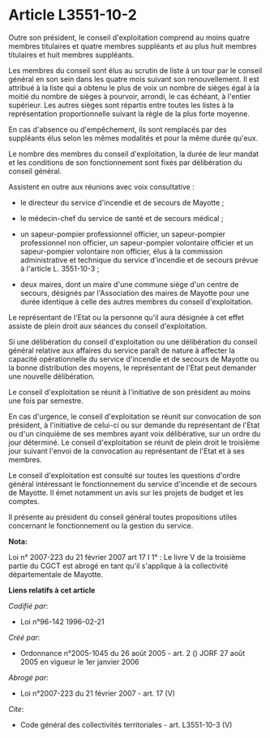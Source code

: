 # Article L3551-10-2

Outre son président, le conseil d'exploitation comprend au moins quatre membres titulaires et quatre membres suppléants et au
plus huit membres titulaires et huit membres suppléants. 

Les membres du conseil sont élus au scrutin de liste à un tour par le conseil général en son sein dans les quatre mois
suivant son renouvellement. Il est attribué à la liste qui a obtenu le plus de voix un nombre de sièges égal à la moitié du
nombre de sièges à pourvoir, arrondi, le cas échéant, à l'entier supérieur. Les autres sièges sont répartis entre toutes les
listes à la représentation proportionnelle suivant la règle de la plus forte moyenne. 

En cas d'absence ou d'empêchement, ils sont remplacés par des suppléants élus selon les mêmes modalités et pour la même durée
qu'eux. 

Le nombre des membres du conseil d'exploitation, la durée de leur mandat et les conditions de son fonctionnement sont fixés
par délibération du conseil général. 

Assistent en outre aux réunions avec voix consultative :

- le directeur du service d'incendie et de secours de Mayotte ;

- le médecin-chef du service de santé et de secours médical ;

- un sapeur-pompier professionnel officier, un sapeur-pompier professionnel non officier, un sapeur-pompier volontaire
officier et un sapeur-pompier volontaire non officier, élus à la commission administrative et technique du service d'incendie
et de secours prévue à l'article L. 3551-10-3 ;

- deux maires, dont un maire d'une commune siège d'un centre de secours, désignés par l'Association des maires de Mayotte
pour une durée identique à celle des autres membres du conseil d'exploitation. 

Le représentant de l'Etat ou la personne qu'il aura désignée à cet effet assiste de plein droit aux séances du conseil
d'exploitation. 

Si une délibération du conseil d'exploitation ou une délibération du conseil général relative aux affaires du service paraît
de nature à affecter la capacité opérationnelle du service d'incendie et de secours de Mayotte ou la bonne distribution des
moyens, le représentant de l'Etat peut demander une nouvelle délibération. 

Le conseil d'exploitation se réunit à l'initiative de son président au moins une fois par semestre. 

En cas d'urgence, le conseil d'exploitation se réunit sur convocation de son président, à l'initiative de celui-ci ou sur
demande du représentant de l'Etat ou d'un cinquième de ses membres ayant voix délibérative, sur un ordre du jour déterminé.
Le conseil d'exploitation se réunit de plein droit le troisième jour suivant l'envoi de la convocation au représentant de
l'Etat et à ses membres. 

Le conseil d'exploitation est consulté sur toutes les questions d'ordre général intéressant le fonctionnement du service
d'incendie et de secours de Mayotte. Il émet notamment un avis sur les projets de budget et les comptes. 

Il présente au président du conseil général toutes propositions utiles concernant le fonctionnement ou la gestion du service.

**Nota:**

Loi n° 2007-223 du 21 février 2007 art 17 I 1° : Le livre V de la troisième partie du CGCT est abrogé en tant qu'il
s'applique à la collectivité départementale de Mayotte.

**Liens relatifs à cet article**

_Codifié par_:

  - Loi n°96-142 1996-02-21

_Créé par_:

  - Ordonnance n°2005-1045 du 26 août 2005 - art. 2 () JORF 27 août 2005 en vigueur le 1er janvier 2006

_Abrogé par_:

  - Loi n°2007-223 du 21 février 2007 - art. 17 (V)

_Cite_:

  - Code général des collectivités territoriales - art. L3551-10-3 (V)
